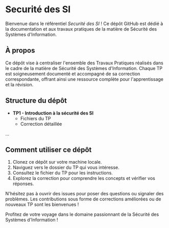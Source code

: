 # Securité des SI

Bienvenue dans le référentiel *Securité des SI* ! Ce dépôt GitHub est dédié à la documentation et aux travaux pratiques de la matière de Sécurité des Systèmes d'Information.

## À propos
Ce dépôt vise à centraliser l'ensemble des Travaux Pratiques réalisés dans le cadre de la matière de Sécurité des Systèmes d'Information. Chaque TP est soigneusement documenté et accompagné de sa correction correspondante, offrant ainsi une ressource complète pour l'apprentissage et la révision.

## Structure du dépôt
- **TP1 - Introduction à la sécurité des SI**
  - Fichiers du TP
  - Correction détaillée

...

## Comment utiliser ce dépôt
1. Clonez ce dépôt sur votre machine locale.
2. Naviguez vers le dossier du TP qui vous intéresse.
3. Consultez le fichier du TP pour les instructions.
4. Explorez la correction pour comprendre les concepts et vérifier vos réponses.

N'hésitez pas à ouvrir des issues pour poser des questions ou signaler des problèmes. Les contributions sous forme de corrections améliorées ou de nouveaux TP sont les bienvenues !

Profitez de votre voyage dans le domaine passionnant de la Sécurité des Systèmes d'Information !
